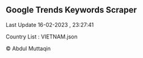 

## Google Trends Keywords Scraper 
 
Last Update 16-02-2023 , 23:27:41

Country List :
VIETNAM.json



© Abdul Muttaqin 
